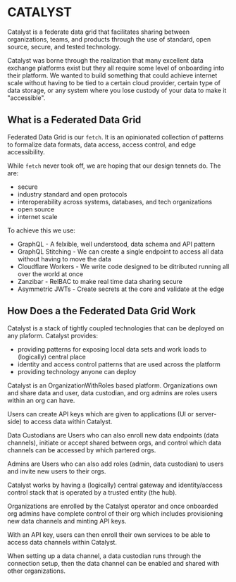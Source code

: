 CATALYST
=========

Catalyst is a federate data grid that facilitates sharing between organizations, teams, and products through the use of standard, open source, secure, and tested technology.

Catalyst was borne through the realization that many excellent data exchange platforms exist but they all require some level of onboarding into their platform. We wanted to build something that could achieve internet scale without having to be tied to a certain cloud provider, certain type of data storage, or any system where you lose custody of your data to make it "accessible".

## What is a Federated Data Grid

Federated Data Grid is our `fetch`. It is an opinionated collection of patterns to formalize data formats, data access, access control, and edge accessibility.

While `fetch` never took off, we are hoping that our design tennets do. The are:

* secure
* industry standard and  open protocols
* interoperability across systems, databases, and tech organizations
* open source
* internet scale


To achieve this we use:

* GraphQL - A felxible, well understood, data schema and API pattern
* GraphQL Stitching - We can create a single endpoint to access all data without having to move the data
* Cloudflare Workers - We write code designed to be ditributed running all over the world at once
* Zanzibar - RelBAC to make real time data sharing secure
* Asymmetric JWTs - Create secrets at the core and validate at the edge

## How Does a the Federated Data Grid Work

Catalyst is a stack of tightly coupled technologies that can be deployed on any plaform. Catalyst provides:

* providing patterns for exposing local data sets and work loads to (logically) central place
* identity and access control patterns that are used across the platform
* providing technology anyone can deploy


Catalyst is an OrganizationWithRoles based platform. Organizations own and share data and user, data custodian, and org admins are roles users within an org can have.

Users can create API keys which are given to applications (UI or server-side) to access data within Catalyst.

Data Custodians are Users who can also enroll new data endpoints (data channels), initiate or accept shared between orgs, and control which data channels can be accessed by which partered orgs.

Admins are Users who can also add roles (admin, data custodian) to users and invite new users to their orgs.

Catalyst works by having a (logically) central gateway and identity/access control stack that is operated by a trusted entity (the hub). 

Organizations are enrolled by the Catalyst operator and once onboarded org admins have complete control of their org which includes provisioning new data channels and minting API keys.

With an API key, users can then enroll their own services to be able to access data channels within Catalyst.

When setting up a data channel, a data custodian runs through the connection setup, then the data channel can be enabled and shared with other organizations.